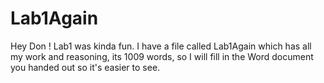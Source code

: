 # Lab1Again

Hey Don ! Lab1 was kinda fun. I have a file called Lab1Again which has all my work and reasoning, its 1009 words, so I will fill in the Word document you handed out so it's easier to see.

